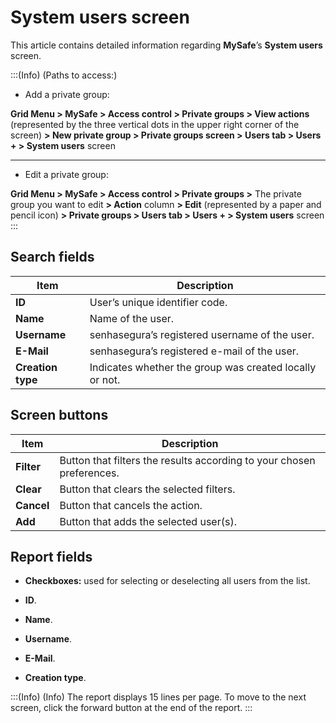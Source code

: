 # System users screen

This article contains detailed information regarding **MySafe**’s **System users** screen.

:::(Info) (Paths to access:)

* Add a private group:

**Grid Menu > MySafe > Access control > Private groups > View actions** (represented by the three vertical dots in the upper right corner of the screen) **> New private group > Private groups screen > Users tab > Users + > System users** screen

---

* Edit a private group:

**Grid Menu > MySafe > Access control > Private groups >** The private group you want to edit  **> Action** column **> Edit** (represented by a paper and pencil icon) **> Private groups > Users tab > Users + > System users** screen
:::

## Search fields


| Item | Description |
| --- | --- |
| **ID** | User’s unique identifier code. |
| **Name** | Name of the user. |
| **Username** | senhasegura’s registered username of the user. |
| **E-Mail** | senhasegura’s registered e-mail of the user. |
| **Creation type** | Indicates whether the group was created locally or not. |

## Screen buttons


| Item | Description |
| --- | --- |
| **Filter** | Button that filters the results according to your chosen preferences. |
| **Clear** | Button that clears the selected filters. |
| **Cancel** | Button that cancels the action. |
**Add**| Button that adds the selected user(s). |

## Report fields


* **Checkboxes:** used for selecting or deselecting all users from the list.

* **ID**.

* **Name**.

* **Username**.

* **E-Mail**.

* **Creation type**.

:::(Info) (Info)
The report displays 15 lines per page. To move to the next screen, click the forward button at the end of the report.
:::
